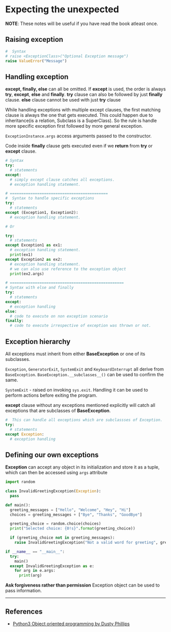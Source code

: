 # Expecting the unexpected

**NOTE**: These notes will be useful if you have read the book atleast once.

## Raising exception

```Python
#  Syntax
# raise <ExceptionClass>("Optional Exception message")
raise ValueError("Message")
```

## Handling exception

**except, finally, else** can all be omitted. If **except** is used, the order is always **try**, **except**, **else** and **finally**. **try** clause can also be followed by just **finally** clause. **else** clause cannot be used with just **try** clause

While handling exceptions with multiple except clauses, the first matching clause is always the one that gets executed. This could happen due to inheritance(is a relation, Subclass is a SuperClass). So the rule is handle more specific exception first followed by more general exception.

`ExceptionInstance.args` access arguments passed to the constructor.

Code inside **finally** clause gets executed even if we **return** from **try** or **except** clause.

```Python
# Syntax
try:
  # statements
except:
  # simply except clause catches all exceptions.
  # exception handling statement.

# ===========================================
#  Syntax to handle specific exceptions
try:
  # statements
except (Exception1, Exception2):
  # exception handling statement.

# Or

try:
  # statements
except Exception1 as ex1:
  # exception handling statement.
  print(ex1)
except Exception2 as ex2:
  # exception handling statement.
  # we can also use reference to the exception object
  print(ex2.args)

# ==================================================
# Syntax with else and finally
try:
  # statements
except:
  # exception handling
else:
  # code to execute on non exception scenario
finally:
  # code to execute irrespective of exception was thrown or not.
```

## Exception hierarchy

All exceptions must inherit from either **BaseException** or one of its subclasses.

`Exception`, `GeneratorExit`, `SystemExit` and `KeyboardInterrupt` all derive from `BaseException`. `BaseException.__subclasses__()` can be used to confirm the same.

`SystemExit` - raised on invoking `sys.exit`. Handling it can be used to perform actions before exiting the program.

**except** clause without any exceptions mentioned explicitly will catch all exceptions that are subclasses of **BaseException**.

```Python
#  This can handle all exceptions which are subclassses of Exception.
try:
  # statements
except Exception:
  # exception handling
```

## Defining our own exceptions

**Exception** can accept any object in its initialization and store it as a tuple, which can then be accessed using `args` attribute

```Python
import random

class InvalidGreetingException(Exception):
  pass

def main():
  greeting_messages = ["Hello", "Welcome", "Hey", "Hi"]
  choices = greeting_messages + ["Bye", "Thanks", "GoodBye"]

  greeting_choice = random.choice(choices)
  print("Selected choice: {0!s}".format(greeting_choice))

  if (greeting_choice not in greeting_messages):
    raise InvalidGreetingException("Not a valid word for greeting", greeting_choice)

if __name__ == "__main__":
  try:
    main()
  except InvalidGreetingException as e:
    for arg in e.args:
      print(arg)
```

**Ask forgiveness rather than permission**
Exception object can be used to pass information.

---

## References

* [Python3 Object oriented programming by Dusty Phillips](https://www.amazon.in/dp/B005O9OFWQ/ref=dp-kindle-redirect?_encoding=UTF8&btkr=1)
